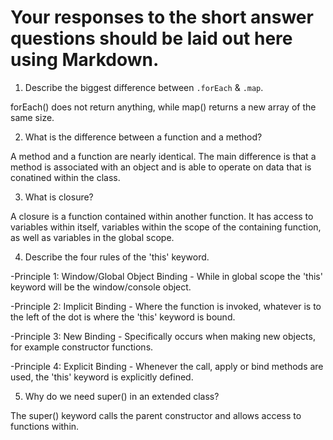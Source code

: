 # Your responses to the short answer questions should be laid out here using Markdown.
1. Describe the biggest difference between `.forEach` & `.map`.

forEach() does not return anything, while map() returns a new array of the same size.

2. What is the difference between a function and a method?

A method and a function are nearly identical. The main difference is that a method is associated with an object and is able to operate on data that is conatined within the class.

3. What is closure?

A closure is a function contained within another function. It has access to variables within itself, variables within the scope of the containing function, as well as variables in the global scope.

4. Describe the four rules of the 'this' keyword.

-Principle 1: Window/Global Object Binding - While in global scope the 'this' keyword will be the window/console object.

-Principle 2: Implicit Binding - Where the function is invoked, whatever is to the left of the dot is where the 'this' keyword is bound.

-Principle 3: New Binding - Specifically occurs when making new objects, for example constructor functions.

-Principle 4: Explicit Binding - Whenever the call, apply or bind methods are used, the 'this' keyword is explicitly defined.

5. Why do we need super() in an extended class?

The super() keyword calls the parent constructor and allows access to functions within.